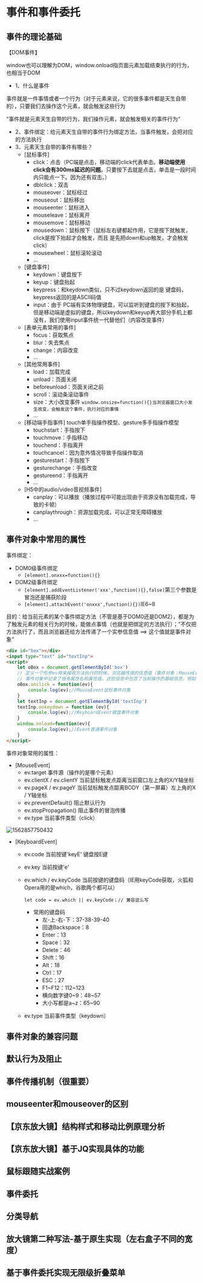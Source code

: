 # 事件和事件委托

## 事件的理论基础

【DOM事件】

window也可以理解为DOM，window.onload指页面元素加载结束执行的行为，也相当于DOM

- 1、什么是事件

事件就是一件事情或者一个行为（对于元素来说，它的很多事件都是天生自带的），只要我们去操作这个元素，就会触发这些行为

“事件就是元素天生自带的行为，我们操作元素，就会触发相关的事件行为“

- 2、事件绑定：给元素天生自带的事件行为绑定方法，当事件触发，会把对应的方法执行
- 3、元素天生自带的事件有哪些？
  - [鼠标事件]
    - click：点击（PC端是点击，移动端的click代表单击。**移动端使用click会有300ms延迟的问题**。只要按下去就是点击，单击是一段时间内只能点一下。因为还有双击。）
    - dblclick：双击
    - mouseover：鼠标经过
    - mouseout：鼠标移出
    - mouseenter：鼠标进入
    - mouseleave：鼠标离开
    - mousemove：鼠标移动
    - mousedown：鼠标按下（鼠标左右键都起作用，它是按下就触发，click是按下抬起才会触发，而且 是先把down和up触发，才会触发click）
    - mousewheel：鼠标滚轮滚动
    - ...
  - [键盘事件]
    - keydown：键盘按下
    - keyup：键盘抬起
    - keypress：和keydown类似，只不过keydown返回的是 键盘码，keypress返回的是ASCII码值
    - input：由于 PC端有实体物理键盘，可以监听到键盘的按下和抬起，但是移动端是虚拟的键盘，所以keydown和keyup再大部分手机上都没有，我们使用input事件统一代替他们（内容改变事件）
  - [表单元素常用的事件]
    - focus：获取焦点
    - blur：失去焦点
    - change：内容改变
    - ...
  - [其他常用事件]
    - load：加载完成
    - unload：页面关闭
    - beforeunload：页面关闭之前
    - scroll：滚动条滚动事件
    - size：大小改变事件 `window.onsize=function(){}当浏览器窗口大小发生改变，会触发这个事件，执行对应的事情`
    - ...
  - [移动端手指事件] touch单手指操作模型、gesture多手指操作模型
    - touchstart：手指按下
    - touchmove：手指移动
    - touchend：手指离开
    - touchcancel：因为意外情况导致手指操作取消
    - gesturestart：手指按下
    - gesturechange：手指改变
    - gestureend：手指离开
    - ...
  - [H5中的audio/video音视频事件]
    - canplay：可以播放（播放过程中可能出现由于资源没有加载完成，导致的卡顿）
    - canplaythrough：资源加载完成，可以正常无障碍播放
    - ...

## 事件对象中常用的属性

事件绑定：

- DOM0级事件绑定
  - `[element].onxxx=function(){}`
- DOM2级事件绑定
  - `[element].addEventListener('xxx',function(){},false)`第三个参数是冒泡还是捕获阶段
  - `[element].attachEvent('onxxx',function(){})`IE6~8

目的：给当前元素的某个事件绑定方法（不管是基于DOM0还是DOM2），都是为了触发元素的相关行为的时候，能做点事情（也就是把绑定的方法执行）；”不仅把方法执行了，而且浏览器还给方法传递了一个实参信息值 ==> 这个值就是事件对象“

```html
<div id="box"></div>
<input type="text" id="textInp">
<script>
    let oBox = document.getElementById('box')
    // 定义一个形参ev用来接收方法执行的时候，浏览器传递的信息值（事件对象：MouseEvent鼠标事件对象、KeyboardEvent键盘事件对象、Event普通时间对象...）
    // 事件对象中记录了很多属性名和属性值，这些信息中包含了当前操作的基础信息，例如：鼠标点击位置的X/Y轴坐标，鼠标点击的是谁（事件源）等信息
    oBox.onclick = function(ev){
        console.log(ev);//MouseEvent鼠标事件对象
    }
    let textInp = document.getElementById('textInp')
    textInp.onkeydown = function (ev){
        console.log(ev);//KeyboardEvent键盘事件对象
    }
    window.onload=function(ev){
        console.log(ev);//Event普通事件对象
    }
</script>
```

事件对象常用的属性：

- [MouseEvent]
  - ev.target 事件源（操作的是哪个元素）
  - ev.clientX / ev.clientY 当前鼠标触发点距离当前窗口左上角的X/Y轴坐标
  - ev.pageX / ev.pageY 当前鼠标触发点距离BODY（第一屏幕）左上角的X / Y轴坐标
  - ev.preventDefault()  阻止默认行为
  - ev.stopPropagation()  阻止事件的冒泡传播
  - ev.type  当前事件类型（click）

![1562857750432](media/1562857750432.png)

- [KeyboardEvent]

  - ev.code  当前按键'keyE' 键盘按E键

  - ev.key  当前按键'e'

  - ev.which / ev.keyCode  当前按键的键盘码（IE用keyCode获取，火狐和Opera用的是which，谷歌两个都可以）

    ```
    let code = ev.which || ev.keyCode；// 兼容这么写
    ```

    - 常用的键盘码
      - 左-上-右-下：37-38-39-40
      - 回退Backspace：8
      - Enter：13
      - Space：32
      - Delete：46
      - Shift：16
      - Alt：18
      - Ctrl：17
      - ESC：27
      - F1~F12：112~123
      - 横向数字键0~9：48~57
      - 大小写都是a~z：65~90

  - ev.type  当前事件类型（keydown）

## 事件对象的兼容问题



## 默认行为及阻止



## 事件传播机制（很重要）



## mouseenter和mouseover的区别





## 【京东放大镜】结构样式和移动比例原理分析



## 【京东放大镜】基于JQ实现具体的功能



## 鼠标跟随实战案例



## 事件委托



## 分类导航



## 放大镜第二种写法-基于原生实现（左右盒子不同的宽度）



## 基于事件委托实现无限级折叠菜单
